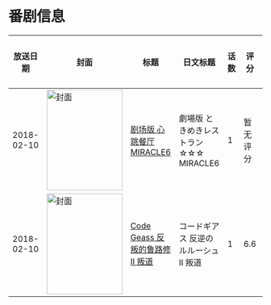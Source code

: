 # 番剧信息

|放送日期|封面|标题|日文标题|话数|评分|评分人数|
|---|---|---|---|---|---|---|
|2018-02-10|<img src="https://lain.bgm.tv/pic/cover/c/ef/07/223517_4NnG7.jpg" alt="封面" style="width:150px;height:200px;object-fit:cover;">|[剧场版 心跳餐厅 MIRACLE6](https://bangumi.tv/subject/223517)|劇場版 ときめきレストラン☆☆☆ MIRACLE6|1|暂无评分|少于10人评分|
|2018-02-10|<img src="https://lain.bgm.tv/pic/cover/c/34/46/199230_ARJt5.jpg" alt="封面" style="width:150px;height:200px;object-fit:cover;">|[Code Geass 反叛的鲁路修 II 叛道](https://bangumi.tv/subject/199230)|コードギアス 反逆のルルーシュ II 叛道|1|6.6|858人评分|
